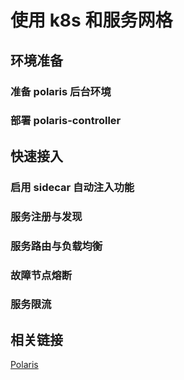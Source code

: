 # 使用 k8s 和服务网格

## 环境准备

### 准备 polaris 后台环境

### 部署 polaris-controller 

## 快速接入

### 启用 sidecar 自动注入功能

### 服务注册与发现

### 服务路由与负载均衡

### 故障节点熔断

### 服务限流

## 相关链接

[Polaris](https://github.com/polarismesh)